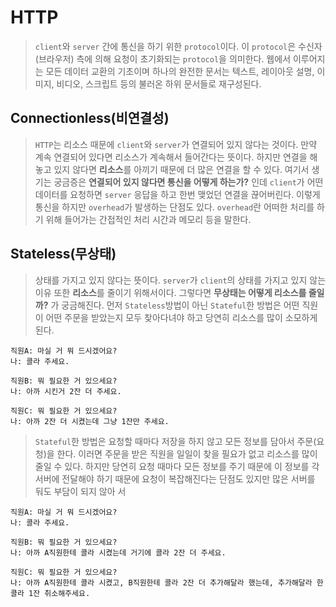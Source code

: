 # HTTP
> `client`와 `server` 간에 통신을 하기 위한 `protocol`이다. 이 `protocol`은 수신자(브라우저) 측에 의해 요청이
> 초기화되는 `protocol`을 의미한다. 웹에서 이루어지는 모든 데이터 교환의 기초이며 하나의 완전한 문서는 텍스트,
> 레이아웃 설명, 이미지, 비디오, 스크립트 등의 불러온 하위 문서들로 재구성된다.

## Connectionless(비연결성)
> `HTTP`는 리소스 때문에 `client`와 `server`가 연결되어 있지 않다는 것이다. 만약 계속 연결되어 있다면 리소스가
> 계속해서 들어간다는 뜻이다. 하지만 연결을 해놓고 있지 않다면 **리소스**를 아끼기 때문에 더 많은 연결을 할 수 있다.
> 여기서 생기는 궁금증은 **연결되어 있지 않다면 통신을 어떻게 하는가?** 인데 `client`가 어떤 데이터를 요청하면
> `server` 응답을 하고 한번 맺었던 연결을 끊어버린다. 이렇게 통신을 하지만 `overhead`가 발생하는 단점도 있다.
> `overhead`란 어떠한 처리를 하기 위해 들어가는 간접적인 처리 시간과 메모리 등을 말한다.

## Stateless(무상태)
> 상태를 가지고 있지 않다는 뜻이다. `server`가 `client`의 상태를 가지고 있지 않는 이유 또한 **리소스**를
> 줄이기 위해서이다. 그렇다면 **무상태는 어떻게 리소스를 줄일까?** 가 궁금해진다. 먼저 `Stateless`방법이 아닌
> `Stateful`한 방법은 어떤 직원이 어떤 주문을 받았는지 모두 찾아다녀야 하고 당연히 리소스를 많이 소모하게 된다.
```
직원A: 마실 거 뭐 드시겠어요?
나: 콜라 주세요.

직원B: 뭐 필요한 거 있으세요?
나: 아까 시킨거 2잔 더 주세요.

직원C: 뭐 필요한 거 있으세요?
나: 아까 2잔 더 시켰는데 그냥 1잔만 주세요.
```
> `Stateful`한 방법은 요청할 때마다 저장을 하지 않고 모든 정보를 담아서 주문(요청)을 한다. 이러면 주문을 받은
> 직원을 일일이 찾을 필요가 없고 리소스를 많이 줄일 수 있다. 하지만 당연히 요청 때마다 모든 정보를 주기 때문에
> 이 정보를 각 서버에 전달해야 하기 때문에 요청이 복잡해진다는 단점도 있지만 많은 서버를 둬도 부담이 되지 않아
> 서
```
직원A: 마실 거 뭐 드시겠어요?
나: 콜라 주세요.

직원B: 뭐 필요한 거 있으세요?
나: 아까 A직원한테 콜라 시켰는데 거기에 콜라 2잔 더 주세요.

직원C: 뭐 필요한 거 있으세요?
나: 아까 A직원한테 콜라 시켰고, B직원한테 콜라 2잔 더 추가해달라 했는데, 추가해달라 한 콜라 1잔 취소해주세요.
```

